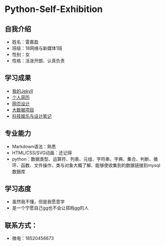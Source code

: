# Python-Self-Exhibition

## 自我介绍
- 姓名：雷嘉盈
- 班级：18网络与新媒体1班
- 性别：女
- 性格：活泼开朗、认真负责

## 学习成果
- [我的Jekyll](http://emmalui.gitee.io/)
- [个人简历](http://emmalui.gitee.io/resume/)
- [网页设计](http://emmalui.gitee.io/web_html/)
- [大数据项目](https://gitee.com/lujizhi/bigdataqimoxiangmu/blob/master/bigdata.md)
- [科技娱乐与设计笔记](https://liangshanyi.gitee.io/liangshanyi_/)

## 专业能力
- Markdown语法：熟悉
- HTML/CSS/SVG动画：还记得
- python：数据类型、运算符、列表、元组、字符串、字典、集合、判断、循环、函数、文件操作、类与对象大概了解、能够使收集到的数据链接到mysql数据库

## 学习态度
- 虽然我不懂，但是我愿意学
- 是一个宁愿自己gg也不会让搭档gg的人

## 联系方式：
- 微电：18520456673
